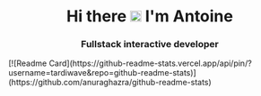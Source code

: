 <h1 align="center">Hi there <img src="https://i.giphy.com/media/phaXOkDeLfoUWCOAMc/giphy.webp" width="20px"> I'm Antoine</h1>
<h3 align="center">Fullstack interactive developer</h3>
[![Readme Card](https://github-readme-stats.vercel.app/api/pin/?username=tardiwave&repo=github-readme-stats)](https://github.com/anuraghazra/github-readme-stats)
